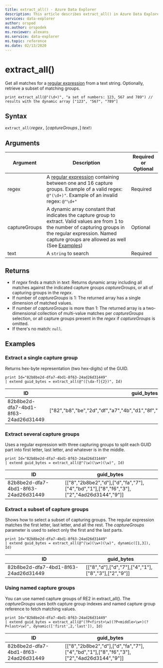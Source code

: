 ```yaml
---
title: extract_all() - Azure Data Explorer
description: This article describes extract_all() in Azure Data Explorer.
services: data-explorer
author: orspod
ms.author: orspodek
ms.reviewer: alexans
ms.service: data-explorer
ms.topic: reference
ms.date: 02/13/2020
---
```

# extract_all()

Get all matches for a [regular expression](./re2.md) from a text string.
Optionally, retrieve a subset of matching groups.

```kusto
print extract_all(@"(\d+)", "a set of numbers: 123, 567 and 789") // results with the dynamic array ["123", "567", "789"]
```

## Syntax

`extract_all(`*regex*`,` [*captureGroups*`,`] *text*`)`

## Arguments

|Argument        |Description                                  |Required or Optional  |
|----------------|---------------------------------------------|----------------------|
|regex           | A [regular expression](./re2.md) containing between one and 16 capture groups. Example of a valid regex: `@"(\d+)"`. Example of an invalid regex: `@"\d+"`                                                         |Required              |
|captureGroups   |A dynamic array constant that indicates the capture group to extract. Valid values are from 1 to the number of capturing groups in the regular expression. Named capture groups are allowed as well (See [Examples](#examples))|Optional         |
|text            |A `string` to search                         |Required              |

## Returns

* If *regex* finds a match in *text*: Returns dynamic array including all matches against the indicated capture groups *captureGroups*, or all of capturing groups in the *regex*.
* If number of *captureGroups* is 1: The returned array has a single dimension of matched values.
* If number of *captureGroups* is more than 1: The returned array is a two-dimensional collection of multi-value matches per *captureGroups* selection, or all capture groups present in the *regex* if *captureGroups* is omitted.
* If there's no match: `null`.

## Examples

### Extract a single capture group

Returns hex-byte representation (two hex-digits) of the GUID.

```kusto
print Id="82b8be2d-dfa7-4bd1-8f63-24ad26d31449"
| extend guid_bytes = extract_all(@"([\da-f]{2})", Id) 
```

|ID|guid_bytes|
|---|---|
|82b8be2d-dfa7-4bd1-8f63-24ad26d31449|["82","b8","be","2d","df","a7","4b","d1","8f","63","24","ad","26","d3","14","49"]|

### Extract several capture groups 

Uses a regular expression with three capturing groups to split each GUID part into first letter, last letter, and whatever is in the middle.

```kusto
print Id="82b8be2d-dfa7-4bd1-8f63-24ad26d31449"
| extend guid_bytes = extract_all(@"(\w)(\w+)(\w)", Id)
```

|ID|guid_bytes|
|---|---|
|82b8be2d-dfa7-4bd1-8f63-24ad26d31449|[["8","2b8be2","d"],["d","fa","7"],["4","bd","1"],["8","f6","3"],["2","4ad26d3144","9"]]|

### Extract a subset of capture groups

Shows how to select a subset of capturing groups. 
The regular expression matches the first letter, last letter, and all the rest. 
The *captureGroups* parameter is used to select only the first and the last parts.

```kusto
print Id="82b8be2d-dfa7-4bd1-8f63-24ad26d31449"
| extend guid_bytes = extract_all(@"(\w)(\w+)(\w)", dynamic([1,3]), Id) 
```

|ID|guid_bytes|
|---|---|
|82b8be2d-dfa7-4bd1-8f63-24ad26d31449|[["8","d"],["d","7"],["4","1"],["8","3"],["2","9"]]|

### Using named capture groups

You can use named capture groups of RE2 in extract_all().
The *captureGroups* uses both capture group indexes and named capture group reference to fetch matching values.

```kusto
print Id="82b8be2d-dfa7-4bd1-8f63-24ad26d31449"
| extend guid_bytes = extract_all(@"(?P<first>\w)(?P<middle>\w+)(?P<last>\w)", dynamic(['first',2,'last']), Id) 
```

|ID|guid_bytes|
|---|---|
|82b8be2d-dfa7-4bd1-8f63-24ad26d31449|[["8","2b8be2","d"],["d","fa","7"],["4","bd","1"],["8","f6","3"],["2","4ad26d3144","9"]]|
